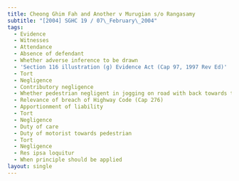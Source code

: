 ```yaml
---
title: Cheong Ghim Fah and Another v Murugian s/o Rangasamy
subtitle: "[2004] SGHC 19 / 07\_February\_2004"
tags:
  - Evidence
  - Witnesses
  - Attendance
  - Absence of defendant
  - Whether adverse inference to be drawn
  - 'Section 116 illustration (g) Evidence Act (Cap 97, 1997 Rev Ed)'
  - Tort
  - Negligence
  - Contributory negligence
  - Whether pedestrian negligent in jogging on road with back towards traffic
  - Relevance of breach of Highway Code (Cap 276)
  - Apportionment of liability
  - Tort
  - Negligence
  - Duty of care
  - Duty of motorist towards pedestrian
  - Tort
  - Negligence
  - Res ipsa loquitur
  - When principle should be applied
layout: single
---
```


